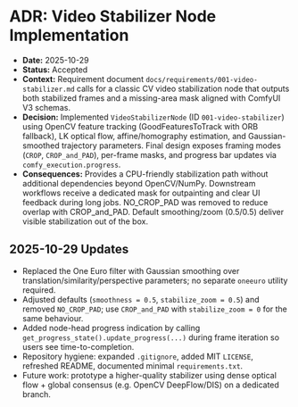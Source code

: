 # ADR: Video Stabilizer Node Implementation

- **Date:** 2025-10-29
- **Status:** Accepted
- **Context:** Requirement document `docs/requirements/001-video-stabilizer.md` calls for a classic CV video stabilization node that outputs both stabilized frames and a missing-area mask aligned with ComfyUI V3 schemas.
- **Decision:** Implemented `VideoStabilizerNode` (ID `001-video-stabilizer`) using OpenCV feature tracking (GoodFeaturesToTrack with ORB fallback), LK optical flow, affine/homography estimation, and Gaussian-smoothed trajectory parameters. Final design exposes framing modes (`CROP`, `CROP_and_PAD`), per-frame masks, and progress bar updates via `comfy_execution.progress`.
- **Consequences:** Provides a CPU-friendly stabilization path without additional dependencies beyond OpenCV/NumPy. Downstream workflows receive a dedicated mask for outpainting and clear UI feedback during long jobs. NO_CROP_PAD was removed to reduce overlap with CROP_and_PAD. Default smoothing/zoom (0.5/0.5) deliver visible stabilization out of the box.

## 2025-10-29 Updates

- Replaced the One Euro filter with Gaussian smoothing over translation/similarity/perspective parameters; no separate `oneeuro` utility required.
- Adjusted defaults (`smoothness = 0.5`, `stabilize_zoom = 0.5`) and removed `NO_CROP_PAD`; use `CROP_and_PAD` with `stabilize_zoom = 0` for the same behaviour.
- Added node-head progress indication by calling `get_progress_state().update_progress(...)` during frame iteration so users see time-to-completion.
- Repository hygiene: expanded `.gitignore`, added MIT `LICENSE`, refreshed README, documented minimal `requirements.txt`.
- Future work: prototype a higher-quality stabilizer using dense optical flow + global consensus (e.g. OpenCV DeepFlow/DIS) on a dedicated branch.
